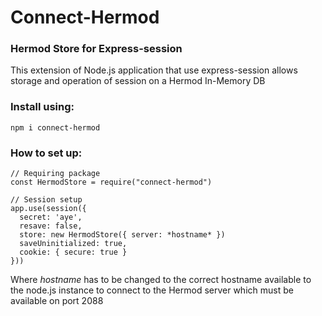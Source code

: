 # Connect-Hermod
### Hermod Store for Express-session

This extension of Node.js application that use express-session allows storage and operation of session on a Hermod In-Memory DB

### Install using:

```
npm i connect-hermod
```

### How to set up:

```
// Requiring package  
const HermodStore = require("connect-hermod")

// Session setup  
app.use(session({
  secret: 'aye',
  resave: false,
  store: new HermodStore({ server: *hostname* })
  saveUninitialized: true,
  cookie: { secure: true }
}))
```

Where *hostname* has to be changed to the correct hostname available to the node.js instance to connect to the Hermod server which must be available on port 2088